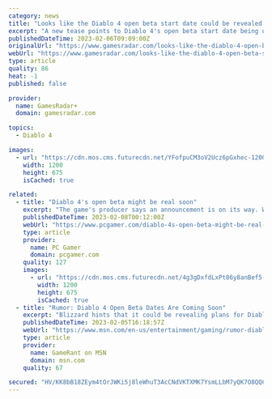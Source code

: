 ```yaml
---
category: news
title: "Looks like the Diablo 4 open beta start date could be revealed next week"
excerpt: "A new tease points to Diablo 4's open beta start date being unveiled \"soon\", possibly even at a gaming event next week. Just last week, one fan took to Twitter to ask Diablo general manager Rod ..."
publishedDateTime: 2023-02-06T09:09:00Z
originalUrl: "https://www.gamesradar.com/looks-like-the-diablo-4-open-beta-start-date-could-be-revealed-next-week/"
webUrl: "https://www.gamesradar.com/looks-like-the-diablo-4-open-beta-start-date-could-be-revealed-next-week/"
type: article
quality: 86
heat: -1
published: false

provider:
  name: GamesRadar+
  domain: gamesradar.com

topics:
  - Diablo 4

images:
  - url: "https://cdn.mos.cms.futurecdn.net/YFofpuCM3oV2Ucz6pGxhec-1200-80.jpg"
    width: 1200
    height: 675
    isCached: true

related:
  - title: "Diablo 4's open beta might be real soon"
    excerpt: "The game's producer says an announcement is on its way. When Blizzard set Diablo 4's release date to June 6, it also announced that it would get an open beta. Right now, you can't sign up for it ..."
    publishedDateTime: 2023-02-08T00:12:00Z
    webUrl: "https://www.pcgamer.com/diablo-4s-open-beta-might-be-real-soon/"
    type: article
    provider:
      name: PC Gamer
      domain: pcgamer.com
    quality: 127
    images:
      - url: "https://cdn.mos.cms.futurecdn.net/4g3gDxfdLxPt86y8anBef5-1200-80.jpg"
        width: 1200
        height: 675
        isCached: true
  - title: "Rumor: Diablo 4 Open Beta Dates Are Coming Soon"
    excerpt: "Blizzard hints that it could be revealing plans for Diablo 4's open beta at the upcoming IGN Fan Fest 2023 event, or somewhere similar."
    publishedDateTime: 2023-02-05T16:18:57Z
    webUrl: "https://www.msn.com/en-us/entertainment/gaming/rumor-diablo-4-open-beta-dates-are-coming-soon/ar-AA178UXM"
    type: article
    provider:
      name: GameRant on MSN
      domain: msn.com
    quality: 67

secured: "HV/KK8bB18ZEym4tOrJWKi5j8leWhuT3AcCNdVKTXMK7YsmLLbM7yQK7O8QQCJEz0T3rwH2vvGrxtIni/Gy28lf82pqXjgov6dVUOrH1kQmX1fmBDLnDTxkZqgFlRmxaptD5abbEh2uqGkMEsEZpI0tgP+k+22ONRq2uGFWbtdea6Mjc3ZhxjHoCMs/EYC4iVmRl1s6CwD6G9d8nSPmzYbdUInKfuHnQNRNuQTi6E8JfjDj6rYr3SDLJMKzZQ87xSJeMm7P6FrwopIw5NhjGetGTc7cTODqb1aKTeSzXok0Qk4akw+8dNWFYJc7/hyMnypSALiir2yCn/P2LhVxNnCNrV9cCW7iv5G7lbxqqLDw=;/QB6egew5yG9LQZAOTkMIg=="
---
```


